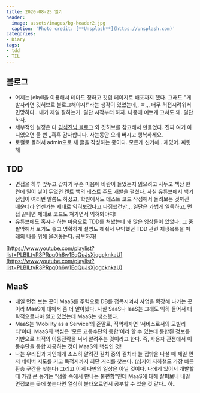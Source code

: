 ```yaml
---
title: 2020-08-25 일기
header:
  image: assets/images/bg-header2.jpg
  caption: 'Photo credit: [**Unsplash**](https://unsplash.com)'
categories:
- Diary
tags:
- tdd
- TIL
---
```


## 블로그

- 어제는 jekyll을 이용해서 테마도 정하고 깃헙 페이지로 배포까지 했다. 그래도 "개발자라면 깃허브로 블로그해야지!"라는 생각이 있었는데,, ㅎ,,, 너무 허접시려워서 민망하다.. 내가 제일 잘하는거. 일단 시작부터 하자. 나중에 예쁘게 고쳐도 돼. 일단 하자.
- 세부적인 설정은 다 [김석진님 블로그](https://honbabzone.com/jekyll/start-gitHubBlog/) 와 깃허브를 참고해서 만들었다. 진짜 여기 아니었으면 울 뻔 ,,흑흑 감사합니다. 사는동안 오래 버시고 행복하세요.
- 로컬로 돌려서 admin으로 새 글을 작성하는 중이다. 모든게 신기해..   재밌어. 짜릿해

## TDD

- 면접을 하루 앞두고 갑자기 무슨 마음에 바람이 들었는지 읽으려고 사두고 책상 한켠에 밀어 넣어 두었던 켄트 백의 테스트 주도 개발을 펼쳤다. 사실 유튜브에서 백기선님이 여러번 말씀도 하셨고, 학원에서도 테스트 코드 작성해서 돌려보는 것까진 배운터라 언젠가는 제대로 익혀보겠다고 다짐했건만,,, 일단은 가볍게 일독하고, 면접 끝나면 제대로 코드도 쳐가면서 익혀봐야지!
- 유튜브에도 혹시나 하는 마음으로 TDD를 쳐봤는데 꽤 많은 영상들이 있었다. 그 중 짤막해서 보기도 좋고 명확하게 설명도 해줘서 유익했던 TDD 관련 재생목록을 미래의 나를 위해 올려놓는다. 공부하자!

[https://www.youtube.com/playlist?list=PLBlLtvR3PRpq0h6w1EqQuJsXjqgcknkaU](https://www.youtube.com/playlist?list=PLBlLtvR3PRpq0h6w1EqQuJsXjqgcknkaU)

## MaaS

- 내일 면접 보는 곳이 MaaS를 주력으로 DB를 접목시켜서 사업을 확장해 나가는 곳이라 MaaS에 대해서 좀 더 알아봤다. 사실 SaaS나 IaaS는 그래도 익히 들어서 대략적으로나마 알고 있었는데 MaaS는 생소했다.
- MaaS는 'Mobility as a Service'의 준말로, 직역하자면 '서비스로서의 모빌리티'이다. MaaS의 핵심은 '모든 교통수단의 통합'이라 할 수 있는데 통합된 정보를 기반으로 최적의 이동전략을 써서 알려주는 것이라고 한다. 즉, 사용자 관점에서 이동수단을 통합 제공하는 것이 MaaS의 핵심인 것!
- 나는 우리집과 지인에게 소소히 알려진 길치 중의 길치라 늘 집밖을 나설 때 제일 먼저 네이버 지도를 키고 목적지까지 최단 거리를 찾는다. (심지어 지하철도 가장 빠른 환승 구간을 찾는다) 그리고 이게 나만의 일상은 아닐 것이다. 나에게 있어서 개발할 때 가장 큰 동기는 "생활 속에서 만나는 불편함"인데 MaaS에 대해 살펴보니 내일 면접보는 곳에 붙는다면 열심히 불타오르면서 공부할 수 있을 것 같다.. 하..
